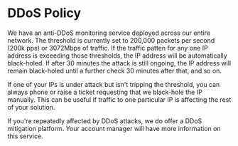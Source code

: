# DDoS Policy

We have an anti-DDoS monitoring service deployed across our entire network. The threshold is currently set to 200,000 packets per second (200k pps) or 3072Mbps of traffic. If the traffic patten for any one IP address is exceeding those thresholds, the IP address will be automatically black-holed. If after 30 minutes the attack is still ongoing, the IP address will remain black-holed until a further check 30 minutes after that, and so on.

If one of your IPs is under attack but isn't tripping the threshold, you can always phone or raise a ticket requesting that we black-hole the IP manually. This can be useful if traffic to one particular IP is affecting the rest of your solution.

If you're repeatedly affected by DDoS attacks, we do offer a DDoS mitigation platform. Your account manager will have more information on this service.
